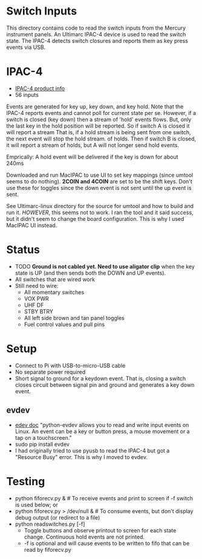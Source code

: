 # Switch Inputs
This directory contains code to read the switch inputs from the Mercury instrument panels.
An Ultimarc IPAC-4 device is used to read the switch state. The IPAC-4 detects switch closures and reports them as
key press events via USB.

# IPAC-4
- [IPAC-4 product info](https://www.ultimarc.com/ipac1.html)
- 56 inputs

Events are generated for key up, key down, and key hold.
Note that the IPAC-4 reports events and cannot poll for current state per se.
However, if a switch is closed (key down) then a stream of 'hold' events flows.
But, only the last key in the hold position will be reported. So if switch A is closed it will report a stream
That is, if a hold stream is being sent from one switch, the next event will stop the hold stream.
of holds. Then if switch B is closed, it will report a stream of holds, but A will not longer send hold events.

Emprically:
A hold event will be delivered if the key is down for about 240ms

Downloaded and run MacIPAC to use UI to set key mappings (since umtool seems to do nothing).
__2COIN and 4COIN__ are set to be the shift keys. Don't use these for toggles since the down event is not sent
until the up event is sent.

See Ultimarc-linux directory for the source for umtool and how to build and run it. *HOWEVER*, this seems not to work.
I ran the tool and it said success, but it didn't seem to change the board configuration. This is why I used
MacIPAC UI instead.

# Status
- TODO **Ground is not cabled yet. Need to use aligator clip**
  when the key state is UP (and then sends both the DOWN and UP events).
- All switches that are wired work
- Still need to wire:
  - All momentary switches
  - VOX PWR
  - UHF DF
  - STBY BTRY
  - All left side brown and tan panel toggles
  - Fuel control values and pull pins

# Setup
- Connect to Pi with USB-to-micro-USB cable
- No separate power required
- Short signal to ground for a keydown event. That is, closing a switch closes circuit between signal pin and ground and generates a key down event.

## evdev
- [edev doc](https://python-evdev.readthedocs.io/en/latest/) "python-evdev allows you to read and write input events on Linux. An event can be a key or button press, a mouse movement or a tap on a touchscreen."
- sudo pip install evdev
- I had originally tried to use pyusb to read the IPAC-4 but got a "Resource Busy" error. This is why I moved to evdev.

# Testing
- python fiforecv.py & # To receive events and print to screen if -f switch is used below; or
- python fiforecv.py > /dev/null & # To consume events, but don't display debug output (or redirect to a file)
- python readswitches.py [-f]
  - Toggle buttons and observe printout to screen for each state change. Continuous hold events are not printed.
  - -f is optional and will cause events to be written to fifo that can be read by fiforecv.py

